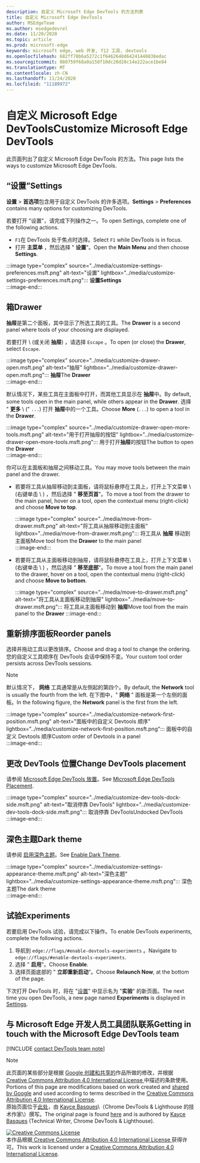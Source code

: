 ```yaml
---
description: 自定义 Microsoft Edge DevTools 的方法列表
title: 自定义 Microsoft Edge DevTools
author: MSEdgeTeam
ms.author: msedgedevrel
ms.date: 11/20/2020
ms.topic: article
ms.prod: microsoft-edge
keywords: microsoft edge, web 开发, f12 工具, devtools
ms.openlocfilehash: 682ff78b6a5272c1f6462648d64241448838edac
ms.sourcegitcommit: 080759f68a0a158f10dc20d20c14e222ace1be84
ms.translationtype: MT
ms.contentlocale: zh-CN
ms.lasthandoff: 11/24/2020
ms.locfileid: "11189972"
---
```

<!-- Copyright Kayce Basques 

   Licensed under the Apache License, Version 2.0 (the "License");
   you may not use this file except in compliance with the License.
   You may obtain a copy of the License at

       https://www.apache.org/licenses/LICENSE-2.0

   Unless required by applicable law or agreed to in writing, software
   distributed under the License is distributed on an "AS IS" BASIS,
   WITHOUT WARRANTIES OR CONDITIONS OF ANY KIND, either express or implied.
   See the License for the specific language governing permissions and
   limitations under the License.  -->

# <span data-ttu-id="c47ab-104">自定义 Microsoft Edge DevTools</span><span class="sxs-lookup"><span data-stu-id="c47ab-104">Customize Microsoft Edge DevTools</span></span>  

<span data-ttu-id="c47ab-105">此页面列出了自定义 Microsoft Edge DevTools 的方法。</span><span class="sxs-lookup"><span data-stu-id="c47ab-105">This page lists the ways to customize Microsoft Edge DevTools.</span></span>  

## <span data-ttu-id="c47ab-106">“设置”</span><span class="sxs-lookup"><span data-stu-id="c47ab-106">Settings</span></span>  

<span data-ttu-id="c47ab-107">**设置**  > **首选项**包含用于自定义 DevTools 的许多选项。</span><span class="sxs-lookup"><span data-stu-id="c47ab-107">**Settings** > **Preferences** contains many options for customizing DevTools.</span></span>  

<span data-ttu-id="c47ab-108">若要打开 "设置"，请完成下列操作之一。</span><span class="sxs-lookup"><span data-stu-id="c47ab-108">To open Settings, complete one of the following actions.</span></span>  

*   <span data-ttu-id="c47ab-109">`F1`在 DevTools 处于焦点时选择。</span><span class="sxs-lookup"><span data-stu-id="c47ab-109">Select `F1` while DevTools is in focus.</span></span>  
*   <span data-ttu-id="c47ab-110">打开 **主菜单** ，然后选择 " **设置**"。</span><span class="sxs-lookup"><span data-stu-id="c47ab-110">Open the **Main Menu** and then choose **Settings**.</span></span>  
    
:::image type="complex" source="../media/customize-settings-preferences.msft.png" alt-text="设置" lightbox="../media/customize-settings-preferences.msft.png":::
   **<span data-ttu-id="c47ab-112">设置</span><span class="sxs-lookup"><span data-stu-id="c47ab-112">Settings</span></span>**  
:::image-end:::  

## <span data-ttu-id="c47ab-113">箱</span><span class="sxs-lookup"><span data-stu-id="c47ab-113">Drawer</span></span>  

<span data-ttu-id="c47ab-114">**抽屉**是第二个面板，其中显示了所选工具的工具。</span><span class="sxs-lookup"><span data-stu-id="c47ab-114">The **Drawer** is a second panel where tools of your choosing are displayed.</span></span>  

<span data-ttu-id="c47ab-115">若要打开 \ (或关闭 **抽屉**) ，请选择 `Escape` 。</span><span class="sxs-lookup"><span data-stu-id="c47ab-115">To open \(or close\) the **Drawer**, select `Escape`.</span></span>  

:::image type="complex" source="../media/customize-drawer-open.msft.png" alt-text="抽屉" lightbox="../media/customize-drawer-open.msft.png":::
   <span data-ttu-id="c47ab-117">**抽屉**</span><span class="sxs-lookup"><span data-stu-id="c47ab-117">The **Drawer**</span></span>  
:::image-end:::  

<span data-ttu-id="c47ab-118">默认情况下，某些工具在主面板中打开，而其他工具显示在 **抽屉**中。</span><span class="sxs-lookup"><span data-stu-id="c47ab-118">By default, some tools open in the main panel, while others appear in the **Drawer**.</span></span>  <span data-ttu-id="c47ab-119">选择 " **更多** \ (" `...`) 打开 **抽屉**中的一个工具。</span><span class="sxs-lookup"><span data-stu-id="c47ab-119">Choose **More** \(`...`) to open a tool in the **Drawer**.</span></span>  

:::image type="complex" source="../media/customize-drawer-open-more-tools.msft.png" alt-text="用于打开抽屉的按钮" lightbox="../media/customize-drawer-open-more-tools.msft.png":::
   <span data-ttu-id="c47ab-121">用于打开**抽屉**的按钮</span><span class="sxs-lookup"><span data-stu-id="c47ab-121">The button to open the **Drawer**</span></span>  
:::image-end:::  

<span data-ttu-id="c47ab-122">你可以在主面板和抽屉之间移动工具。</span><span class="sxs-lookup"><span data-stu-id="c47ab-122">You may move tools between the main panel and the drawer.</span></span>  

*   <span data-ttu-id="c47ab-123">若要将工具从抽屉移动到主面板，请将鼠标悬停在工具上，打开上下文菜单 \ (右键单击 \ ) ，然后选择 " **移至页首**"。</span><span class="sxs-lookup"><span data-stu-id="c47ab-123">To move a tool from the drawer to the main panel, hover on a tool, open the contextual menu \(right-click\) and choose **Move to top**.</span></span>  
    
    :::image type="complex" source="../media/move-from-drawer.msft.png" alt-text="将工具从抽屉移动到主面板" lightbox="../media/move-from-drawer.msft.png":::
       <span data-ttu-id="c47ab-125">将工具从 **抽屉** 移动到主面板</span><span class="sxs-lookup"><span data-stu-id="c47ab-125">Move tool from the **Drawer** to the main panel</span></span>  
    :::image-end:::  
    
*   <span data-ttu-id="c47ab-126">若要将工具从主面板移动到抽屉，请将鼠标悬停在工具上，打开上下文菜单 \ (右键单击 \ ) ，然后选择 " **移至底部**"。</span><span class="sxs-lookup"><span data-stu-id="c47ab-126">To move a tool from the main panel to the drawer, hover on a tool, open the contextual menu \(right-click\) and choose **Move to bottom**.</span></span>  
    
    :::image type="complex" source="../media/move-to-drawer.msft.png" alt-text="将工具从主面板移动到抽屉" lightbox="../media/move-to-drawer.msft.png":::
       <span data-ttu-id="c47ab-128">将工具从主面板移动到 **抽屉**</span><span class="sxs-lookup"><span data-stu-id="c47ab-128">Move tool from the main panel to the **Drawer**</span></span>
    :::image-end:::  
    

## <span data-ttu-id="c47ab-129">重新排序面板</span><span class="sxs-lookup"><span data-stu-id="c47ab-129">Reorder panels</span></span>  

<span data-ttu-id="c47ab-130">选择并拖动工具以更改排序。</span><span class="sxs-lookup"><span data-stu-id="c47ab-130">Choose and drag a tool to change the ordering.</span></span>  <span data-ttu-id="c47ab-131">您的自定义工具顺序在 DevTools 会话中保持不变。</span><span class="sxs-lookup"><span data-stu-id="c47ab-131">Your custom tool order persists across DevTools sessions.</span></span>  

> [!NOTE]
> <span data-ttu-id="c47ab-132">默认情况下， **网络** 工具通常是从左侧起的第四个。</span><span class="sxs-lookup"><span data-stu-id="c47ab-132">By default, the **Network** tool is usually the fourth from the left.</span></span>  <span data-ttu-id="c47ab-133">在下图中，" **网络** " 面板是第一个左侧的面板。</span><span class="sxs-lookup"><span data-stu-id="c47ab-133">In the following figure, the **Network** panel is the first from the left.</span></span>  

:::image type="complex" source="../media/customize-network-first-position.msft.png" alt-text="面板中的自定义 Devtools 顺序" lightbox="../media/customize-network-first-position.msft.png":::
   <span data-ttu-id="c47ab-135">面板中的自定义 Devtools 顺序</span><span class="sxs-lookup"><span data-stu-id="c47ab-135">Custom order of Devtools in a panel</span></span>  
:::image-end:::  

## <span data-ttu-id="c47ab-136">更改 DevTools 位置</span><span class="sxs-lookup"><span data-stu-id="c47ab-136">Change DevTools placement</span></span>  

<span data-ttu-id="c47ab-137">请参阅 [Microsoft Edge DevTools 放置][DevToolsPlacement]。</span><span class="sxs-lookup"><span data-stu-id="c47ab-137">See [Microsoft Edge DevTools Placement][DevToolsPlacement].</span></span>  

:::image type="complex" source="../media/customize-dev-tools-dock-side.msft.png" alt-text="取消停靠 DevTools" lightbox="../media/customize-dev-tools-dock-side.msft.png":::
   <span data-ttu-id="c47ab-139">取消停靠 DevTools</span><span class="sxs-lookup"><span data-stu-id="c47ab-139">Undocked DevTools</span></span>  
:::image-end:::  

## <span data-ttu-id="c47ab-140">深色主题</span><span class="sxs-lookup"><span data-stu-id="c47ab-140">Dark theme</span></span>  

<span data-ttu-id="c47ab-141">请参阅 [启用深色主题][DarkTheme]。</span><span class="sxs-lookup"><span data-stu-id="c47ab-141">See [Enable Dark Theme][DarkTheme].</span></span>  

:::image type="complex" source="../media/customize-settings-appearance-theme.msft.png" alt-text="深色主题" lightbox="../media/customize-settings-appearance-theme.msft.png":::
   <span data-ttu-id="c47ab-143">深色主题</span><span class="sxs-lookup"><span data-stu-id="c47ab-143">The dark theme</span></span>  
:::image-end:::  

## <span data-ttu-id="c47ab-144">试验</span><span class="sxs-lookup"><span data-stu-id="c47ab-144">Experiments</span></span>  

<span data-ttu-id="c47ab-145">若要启用 DevTools 试验，请完成以下操作。</span><span class="sxs-lookup"><span data-stu-id="c47ab-145">To enable DevTools experiments, complete the following actions.</span></span>  

1.  <span data-ttu-id="c47ab-146">导航到 `edge://flags/#enable-devtools-experiments` 。</span><span class="sxs-lookup"><span data-stu-id="c47ab-146">Navigate to `edge://flags/#enable-devtools-experiments`.</span></span>  
1.  <span data-ttu-id="c47ab-147">选择 " **启用**"。</span><span class="sxs-lookup"><span data-stu-id="c47ab-147">Choose **Enable**.</span></span>  
1.  <span data-ttu-id="c47ab-148">选择页面底部的 " **立即重新启动**"。</span><span class="sxs-lookup"><span data-stu-id="c47ab-148">Choose **Relaunch Now**, at the bottom of the page.</span></span>  

<span data-ttu-id="c47ab-149">下次打开 DevTools 时，将在 "[设置](#settings)" 中显示名为 "**实验**" 的新页面。</span><span class="sxs-lookup"><span data-stu-id="c47ab-149">The next time you open DevTools, a new page named **Experiments** is displayed in [Settings](#settings).</span></span>  

## <span data-ttu-id="c47ab-150">与 Microsoft Edge 开发人员工具团队联系</span><span class="sxs-lookup"><span data-stu-id="c47ab-150">Getting in touch with the Microsoft Edge DevTools team</span></span>  

[!INCLUDE [contact DevTools team note](../includes/contact-devtools-team-note.md)]  

<!-- image links -->  

[ImageMoreIcon]: ../media/more-icon.msft.png  

<!-- links -->  

[DevToolsPlacement]: ./placement.md "更改 Microsoft Edge DevTools 位置 |Microsoft 文档"  
[DarkTheme]: ./dark-theme.md "在 Microsoft Edge DevTools 中启用深色主题 |Microsoft 文档"  

> [!NOTE]
> <span data-ttu-id="c47ab-153">此页面的某些部分是根据 [Google 创建和共享的][GoogleSitePolicies]作品所做的修改，并根据[ Creative Commons Attribution 4.0 International License ][CCA4IL]中描述的条款使用。</span><span class="sxs-lookup"><span data-stu-id="c47ab-153">Portions of this page are modifications based on work created and [shared by Google][GoogleSitePolicies] and used according to terms described in the [Creative Commons Attribution 4.0 International License][CCA4IL].</span></span>  
> <span data-ttu-id="c47ab-154">原始页面位于[此处](https://developers.google.com/web/tools/chrome-devtools/customize/index)，由 [Kayce Basques][KayceBasques]\（Chrome DevTools \& Lighthouse 的技术作家\）撰写。</span><span class="sxs-lookup"><span data-stu-id="c47ab-154">The original page is found [here](https://developers.google.com/web/tools/chrome-devtools/customize/index) and is authored by [Kayce Basques][KayceBasques] \(Technical Writer, Chrome DevTools \& Lighthouse\).</span></span>  

[![Creative Commons License][CCby4Image]][CCA4IL]  
<span data-ttu-id="c47ab-156">本作品根据[ Creative Commons Attribution 4.0 International License ][CCA4IL]获得许可。</span><span class="sxs-lookup"><span data-stu-id="c47ab-156">This work is licensed under a [Creative Commons Attribution 4.0 International License][CCA4IL].</span></span>  

[CCA4IL]: https://creativecommons.org/licenses/by/4.0  
[CCby4Image]: https://i.creativecommons.org/l/by/4.0/88x31.png  
[GoogleSitePolicies]: https://developers.google.com/terms/site-policies  
[KayceBasques]: https://developers.google.com/web/resources/contributors/kaycebasques  
